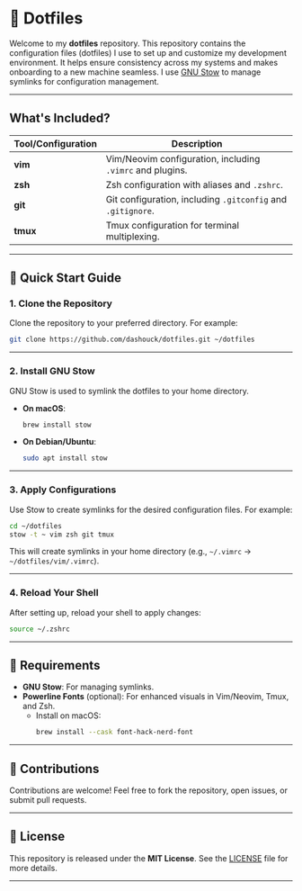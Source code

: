 
# 🔧 Dotfiles

Welcome to my **dotfiles** repository. This repository contains the configuration files (dotfiles) I use to set up and customize my development environment. It helps ensure consistency across my systems and makes onboarding to a new machine seamless. I use  [GNU Stow](https://www.gnu.org/software/stow/) to manage symlinks for configuration management.

---

## What's Included?

| Tool/Configuration | Description                                      |
|---------------------|--------------------------------------------------|
| **vim**            | Vim/Neovim configuration, including `.vimrc` and plugins. |
| **zsh**            | Zsh configuration with aliases and `.zshrc`.    |
| **git**            | Git configuration, including `.gitconfig` and `.gitignore`. |
| **tmux**           | Tmux configuration for terminal multiplexing.   |

---

## 🚀 Quick Start Guide

### **1. Clone the Repository**
Clone the repository to your preferred directory. For example:
```bash
git clone https://github.com/dashouck/dotfiles.git ~/dotfiles
```

---

### **2. Install GNU Stow**
GNU Stow is used to symlink the dotfiles to your home directory.

- **On macOS**:
  ```bash
  brew install stow
  ```

- **On Debian/Ubuntu**:
  ```bash
  sudo apt install stow
  ```

---

### **3. Apply Configurations**
Use Stow to create symlinks for the desired configuration files. For example:
```bash
cd ~/dotfiles
stow -t ~ vim zsh git tmux
```

This will create symlinks in your home directory (e.g., `~/.vimrc` → `~/dotfiles/vim/.vimrc`).

---

### **4. Reload Your Shell**
After setting up, reload your shell to apply changes:
```bash
source ~/.zshrc
```

---

## 📜 Requirements

- **GNU Stow**: For managing symlinks.
- **Powerline Fonts** (optional): For enhanced visuals in Vim/Neovim, Tmux, and Zsh.
  - Install on macOS:
    ```bash
    brew install --cask font-hack-nerd-font
    ```

---

## 🤝 Contributions

Contributions are welcome! Feel free to fork the repository, open issues, or submit pull requests.

---

## 📝 License

This repository is released under the **MIT License**. See the [LICENSE](https://opensource.org/license/MIT) file for more details.

---
